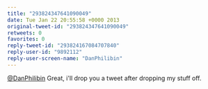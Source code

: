 ```yaml
---
title: "293824347641090049"
date: Tue Jan 22 20:55:58 +0000 2013
original-tweet-id: "293824347641090049"
retweets: 0
favorites: 0
reply-tweet-id: "293824167084707840"
reply-user-id: "9892112"
reply-user-screen-name: "DanPhilibin"
---
```

<a href="https://twitter.com/DanPhilibin">@DanPhilibin</a> Great, i'll drop you a tweet after dropping my stuff off.
